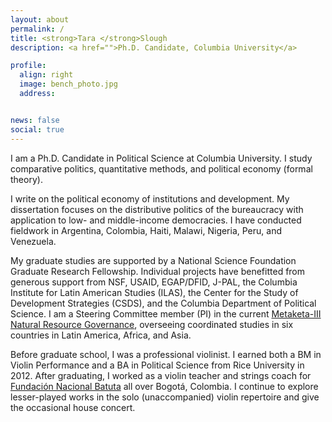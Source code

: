 ```yaml
---
layout: about
permalink: /
title: <strong>Tara </strong>Slough
description: <a href="">Ph.D. Candidate, Columbia University</a>

profile:
  align: right
  image: bench_photo.jpg
  address:


news: false
social: true
---
```


I am a Ph.D. Candidate in Political Science at Columbia University. I study comparative politics, quantitative methods, and political economy (formal theory).

I write on the political economy of institutions and development. My dissertation focuses on the distributive politics of the bureaucracy with application to low- and middle-income democracies. I have conducted fieldwork in Argentina, Colombia, Haiti, Malawi, Nigeria, Peru, and Venezuela.

My graduate studies are supported by a National Science Foundation Graduate Research Fellowship. Individual projects have benefitted from generous support from NSF, USAID, EGAP/DFID, J-PAL, the Columbia Institute for Latin American Studies (ILAS), the Center for the Study of Development Strategies (CSDS), and the Columbia Department of Political Science. I am a Steering Committee member (PI) in the current [Metaketa-III Natural Resource Governance](http://egap.org/metaketa/metaketa-iii-natural-resource-governance), overseeing coordinated studies in six countries in Latin America, Africa, and Asia.

Before graduate school, I was a professional violinist. I earned both a BM in Violin Performance and a BA in Political Science from Rice University in 2012. After graduating, I worked as a violin teacher and strings coach for [Fundación Nacional Batuta](https://www.fundacionbatuta.org/) all over Bogotá, Colombia. I continue to explore lesser-played works in the solo (unaccompanied) violin repertoire and give the occasional house concert.
